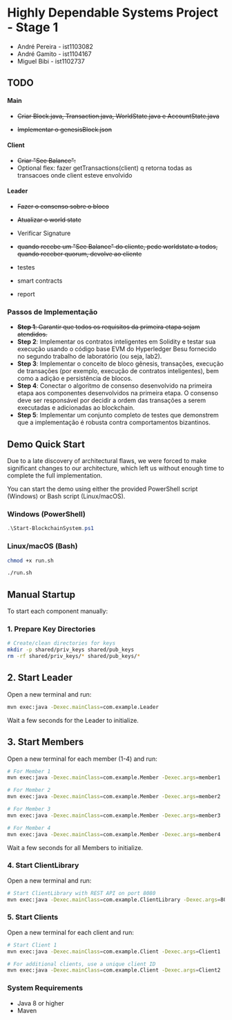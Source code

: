 # Highly Dependable Systems Project - Stage 1

- André Pereira -  ist1103082
- André Gamito  -  ist1104167
- Miguel Bibi   -  ist1102737

## TODO

#### Main
- ~~Criar Block.java, Transaction.java, WorldState.java e AccountState.java~~

- ~~Implementar o genesisBlock.json~~

#### Client
- ~~Criar "See Balance":~~
- Optional flex: fazer getTransactions(client) q retorna todas as transacoes onde client esteve envolvido

#### Leader
- ~~Fazer o consenso sobre o bloco~~
- ~~Atualizar o world state~~
- Verificar Signature
- ~~quando recebe um "See Balance" do cliente, pede worldstate a todos, quando receber quorum, devolve ao cliente~~

- testes
- smart contracts
- report 

### Passos de Implementação

- ~~**Step 1**: Garantir que todos os requisitos da primeira etapa sejam atendidos.~~
- **Step 2**: Implementar os contratos inteligentes em Solidity e testar sua execução usando o código base EVM do Hyperledger Besu fornecido no segundo trabalho de laboratório (ou seja, lab2).
- **Step 3**: Implementar o conceito de bloco gênesis, transações, execução de transações (por exemplo, execução de contratos inteligentes), bem como a adição e persistência de blocos.
- **Step 4**: Conectar o algoritmo de consenso desenvolvido na primeira etapa aos componentes desenvolvidos na primeira etapa. O consenso deve ser responsável por decidir a ordem das transações a serem executadas e adicionadas ao blockchain.
- **Step 5**: Implementar um conjunto completo de testes que demonstrem que a implementação é robusta contra comportamentos bizantinos.



## Demo Quick Start

Due to a late discovery of architectural flaws, we were forced to make significant changes to our architecture, which left us without enough time to complete the full implementation.

You can start the demo using either the provided PowerShell script (Windows) or Bash script (Linux/macOS).

### Windows (PowerShell)

```powershell
.\Start-BlockchainSystem.ps1
```

### Linux/macOS (Bash)

```bash
chmod +x run.sh

./run.sh
```

## Manual Startup

To start each component manually:

### 1. Prepare Key Directories

```bash
# Create/clean directories for keys
mkdir -p shared/priv_keys shared/pub_keys
rm -rf shared/priv_keys/* shared/pub_keys/*
```

## 2. Start Leader

Open a new terminal and run:

```bash
mvn exec:java -Dexec.mainClass=com.example.Leader
```

Wait a few seconds for the Leader to initialize.

## 3. Start Members

Open a new terminal for each member (1-4) and run:

```bash
# For Member 1
mvn exec:java -Dexec.mainClass=com.example.Member -Dexec.args=member1

# For Member 2
mvn exec:java -Dexec.mainClass=com.example.Member -Dexec.args=member2

# For Member 3
mvn exec:java -Dexec.mainClass=com.example.Member -Dexec.args=member3

# For Member 4
mvn exec:java -Dexec.mainClass=com.example.Member -Dexec.args=member4

```

Wait a few seconds for all Members to initialize.

### 4. Start ClientLibrary

Open a new terminal and run:

```bash
# Start ClientLibrary with REST API on port 8080
mvn exec:java -Dexec.mainClass=com.example.ClientLibrary -Dexec.args=8080
```

### 5. Start Clients

Open a new terminal for each client and run:

```bash
# Start Client 1
mvn exec:java -Dexec.mainClass=com.example.Client -Dexec.args=Client1

# For additional clients, use a unique client ID
mvn exec:java -Dexec.mainClass=com.example.Client -Dexec.args=Client2
```

### System Requirements

- Java 8 or higher
- Maven
